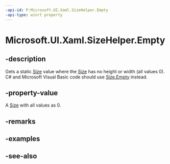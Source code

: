 ```yaml
---
-api-id: P:Microsoft.UI.Xaml.SizeHelper.Empty
-api-type: winrt property
---
```


<!-- Property syntax
public Windows.Foundation.Size Empty { get; }
-->

# Microsoft.UI.Xaml.SizeHelper.Empty

## -description

Gets a static [Size](/uwp/api/windows.foundation.size) value where the [Size](/uwp/api/windows.foundation.size) has no height or width (all values 0). C# and Microsoft Visual Basic code should use [Size.Empty](/dotnet/api/windows.foundation.size.empty?view=dotnet-uwp-10.0&preserve-view=true) instead.

## -property-value

A [Size](/uwp/api/windows.foundation.size) with all values as 0.

## -remarks

## -examples

## -see-also
